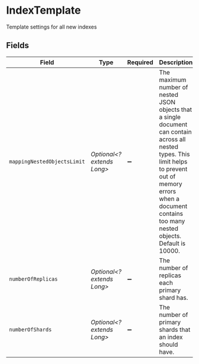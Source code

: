 # IndexTemplate

Template settings for all new indexes


## Fields

| Field                                                                                                                                                                                                                      | Type                                                                                                                                                                                                                       | Required                                                                                                                                                                                                                   | Description                                                                                                                                                                                                                |
| -------------------------------------------------------------------------------------------------------------------------------------------------------------------------------------------------------------------------- | -------------------------------------------------------------------------------------------------------------------------------------------------------------------------------------------------------------------------- | -------------------------------------------------------------------------------------------------------------------------------------------------------------------------------------------------------------------------- | -------------------------------------------------------------------------------------------------------------------------------------------------------------------------------------------------------------------------- |
| `mappingNestedObjectsLimit`                                                                                                                                                                                                | *Optional<? extends Long>*                                                                                                                                                                                                 | :heavy_minus_sign:                                                                                                                                                                                                         | The maximum number of nested JSON objects that a single document can contain across all nested types. This limit helps to prevent out of memory errors when a document contains too many nested objects. Default is 10000. |
| `numberOfReplicas`                                                                                                                                                                                                         | *Optional<? extends Long>*                                                                                                                                                                                                 | :heavy_minus_sign:                                                                                                                                                                                                         | The number of replicas each primary shard has.                                                                                                                                                                             |
| `numberOfShards`                                                                                                                                                                                                           | *Optional<? extends Long>*                                                                                                                                                                                                 | :heavy_minus_sign:                                                                                                                                                                                                         | The number of primary shards that an index should have.                                                                                                                                                                    |
